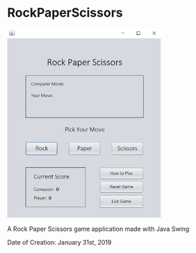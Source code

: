 # RockPaperScissors
<img src = "/gui-screenshot.PNG" width = "70%">

A Rock Paper Scissors game application made with Java Swing

Date of Creation: January 31st, 2019
